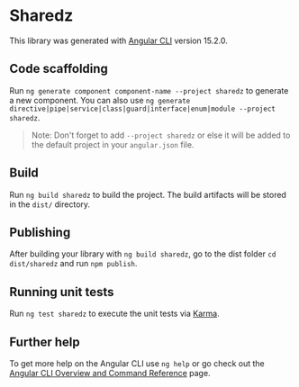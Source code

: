 # Sharedz

This library was generated with [Angular CLI](https://github.com/angular/angular-cli) version 15.2.0.

## Code scaffolding

Run `ng generate component component-name --project sharedz` to generate a new component. You can also use `ng generate directive|pipe|service|class|guard|interface|enum|module --project sharedz`.
> Note: Don't forget to add `--project sharedz` or else it will be added to the default project in your `angular.json` file. 

## Build

Run `ng build sharedz` to build the project. The build artifacts will be stored in the `dist/` directory.

## Publishing

After building your library with `ng build sharedz`, go to the dist folder `cd dist/sharedz` and run `npm publish`.

## Running unit tests

Run `ng test sharedz` to execute the unit tests via [Karma](https://karma-runner.github.io).

## Further help

To get more help on the Angular CLI use `ng help` or go check out the [Angular CLI Overview and Command Reference](https://angular.io/cli) page.
